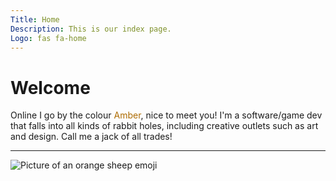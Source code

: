 ```yaml
---
Title: Home
Description: This is our index page.
Logo: fas fa-home
---
```


# Welcome

Online I go by the colour <span style="color: #ad6b00;">Amber</span>, nice to meet you!
I'm a software/game dev that falls into all kinds of rabbit holes, including creative outlets such as art and design.
Call me a jack of all trades!

---

![Picture of an orange sheep emoji](image/sheep_simple_light.svg)